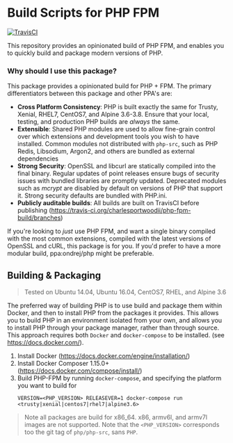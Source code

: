 # Build Scripts for PHP FPM

[![TravisCI](https://img.shields.io/travis/charlesportwoodii/php-fpm-build.svg?style=flat-square&branch=master "TravisCI")](https://travis-ci.com/charlesportwoodii/php-fpm-build)

This repository provides an opinionated build of PHP FPM, and enables you to quickly build and package modern versions of PHP.

### Why should I use this package?

This package provides a opinionated build for PHP + FPM. The primary differentiators between this package and other PPA's are:

- __Cross Platform Consistency__: PHP is built exactly the same for Trusty, Xenial, RHEL7, CentOS7, and Alpine 3.6-3.8. Ensure that your local, testing, and production PHP builds are _always_ the same.
- __Extensible__: Shared PHP modules are used to allow fine-grain control over which extensions and development tools you wish to have installed. Common modules not distributed with `php-src`, such as PHP Redis, Libsodium, Argon2, and others are bundled as external dependencies
- __Strong Security__: OpenSSL and libcurl are statically compiled into the final binary. Regular updates of point releases ensure bugs of security issues with bundled libraries are promptly updated. Deprecated modules such as _mcrypt_ are disabled by default on versions of PHP that support it. Strong security defaults are bundled with PHP.ini.
- __Publicly auditable builds__: All builds are built on TravisCI before publishing (https://travis-ci.org/charlesportwoodii/php-fpm-build/branches)

If you're looking to _just_ use PHP FPM, and want a single binary compiled with the most common extensions, compiled with the latest versions of OpenSSL and cURL, this package is for you. If you'd prefer to have a more modular build, ppa:ondrej/php might be preferable.

## Building & Packaging
> Tested on Ubuntu 14.04, Ubuntu 16.04, CentOS7, RHEL, and Alpine 3.6

The preferred way of building PHP is to use build and package them within Docker, and then to install PHP from the packages it provides. This allows you to build PHP in an environment isolated from your own, and allows you to install PHP through your package manager, rather than through source. This approach requires both `Docker` and `docker-compose` to be installed. (see https://docs.docker.com/).

1. Install Docker (https://docs.docker.com/engine/installation/)
2. Install Docker Composer 1.15.0+ (https://docs.docker.com/compose/install/)
3. Build PHP-FPM by running `docker-compose`, and specifying the platform you want to build for
	```
	VERSION=<PHP_VERSION> RELEASEVER=1 docker-compose run <trusty|xenial|centos7|rhel7|alpine3.6>
	```

> Note all packages are build for x86_64. x86, armv6l, and armv7l images are not supported.
> Note that the `<PHP_VERSION>` corresponds too the git tag of `php/php-src`, sans `PHP`.
